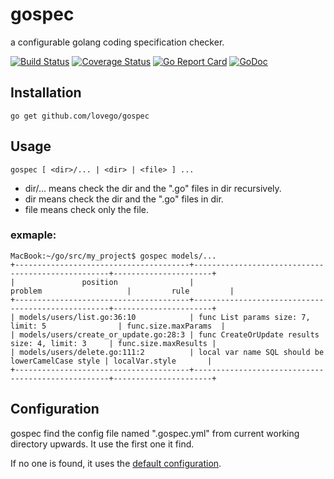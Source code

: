 # gospec
a configurable golang coding specification checker.

[![Build Status](https://travis-ci.org/lovego/gospec.svg?branch=master)](https://travis-ci.org/lovego/gospec)
[![Coverage Status](https://img.shields.io/coveralls/github/lovego/gospec/master.svg)](https://coveralls.io/github/lovego/gospec?branch=master)
[![Go Report Card](https://goreportcard.com/badge/github.com/lovego/gospec)](https://goreportcard.com/report/github.com/lovego/gospec)
[![GoDoc](https://godoc.org/github.com/lovego/gospec?status.svg)](https://godoc.org/github.com/lovego/gospec)

## Installation
    go get github.com/lovego/gospec

## Usage
    gospec [ <dir>/... | <dir> | <file> ] ...
- dir/... means check the dir and the ".go" files in dir recursively.
- dir     means check the dir and the ".go" files in dir.
- file    means check only the file.

### exmaple:
```
MacBook:~/go/src/my_project$ gospec models/...
+---------------------------------------+---------------------------------------------------+----------------------+
|               position                |                         problem                   |         rule         |
+---------------------------------------+---------------------------------------------------+----------------------+
| models/users/list.go:36:10            | func List params size: 7, limit: 5                | func.size.maxParams  |
| models/users/create_or_update.go:28:3 | func CreateOrUpdate results size: 4, limit: 3     | func.size.maxResults |
| models/users/delete.go:111:2          | local var name SQL should be lowerCamelCase style | localVar.style       |
+---------------------------------------+---------------------------------------------------+----------------------+
```

## Configuration
gospec find the config file named ".gospec.yml" from current working directory upwards. It use the first one it find.

If no one is found, it uses the <a href=".gospec.yml">default configuration</a>.

